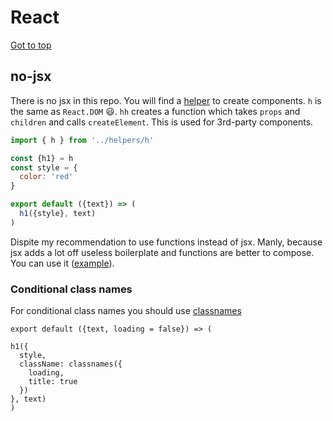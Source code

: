 React
=====

<!-- RM(content) -->

[Got to top](/README.md)




<!-- /RM -->


## no-jsx

There is no jsx in this repo. You will find a [helper](./src/helper/h.js) to create components.
`h` is the same as `React.DOM` :smiley:.
`hh` creates a function which takes `props` and `children` and calls `createElement`. This is used for 3rd-party components.

```js
import { h } from '../helpers/h'

const {h1} = h
const style = {
  color: 'red'
}

export default ({text}) => (
  h1({style}, text)
)
```

Dispite my recommendation to use functions instead of jsx. Manly, because jsx adds a lot off useless boilerplate and functions are better to compose. You can use it ([example](https://github.com/stoeffel/react-redux-bp/blob/master/src/containers/about.js#L20)).

### Conditional class names

For conditional class names you should use [classnames](https://github.com/JedWatson/classnames)

```
export default ({text, loading = false}) => (

h1({
  style,
  className: classnames({
    loading,
    title: true
  })
}, text)
)
```
